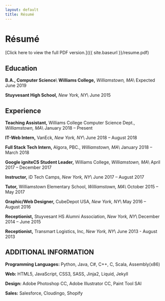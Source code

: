 ```yaml
---
layout: default
title: Résumé
---
```

# Résumé
[Click here to view the full PDF version.]({{ site.baseurl }}/resume.pdf)

## Education

**B.A., Computer Science**\\
**Williams College,** _Williamstown, MA_\\
Expected June 2019

**Stuyvesant High School,** _New York, NY_\\
June 2015

## Experience
**Teaching Assistant,** Williams College Computer Science Dept., _Williamstown, MA_\\
January 2018 – Present

**IT-Web Intern,** VanEck, _New York, NY_\\
June 2018 – August 2018

**Full Stack Tech Intern,** Algora, PBC., _Williamstown, MA_\\
January 2018 – March 2018

**Google igniteCS Student Leader,** Williams College, _Williamstown, MA_\\
April 2017 – December 2017

**Instructor,** iD Tech Camps, _New York, NY_\\
June 2017 – August 2017

**Tutor,** Williamstown Elementary School, _Williamstown, MA_\\
October 2015 – May 2017

**Graphic/Web Designer,** CubeDepot USA, _New York, NY_\\
May 2016 – August 2016

**Receptionist,** Stuyvesant HS Alumni Association, _New York, NY_\\
December 2014 – June 2015

**Receptionist,** Transmart Logistics, Inc, _New York, NY_\\
June 2013 - August 2013

## ADDITIONAL INFORMATION

**Programming Languages:** Python, Java, C#, C++, C, Scala, Assembly(x86)

**Web:** HTML5, JavaScript, CSS3, SASS, Jinja2, Liquid, Jekyll

**Design:** Adobe Photoshop CC, Adobe Illustrator CC, Paint Tool SAI

**Sales:** Salesforce, Cloudingo, Shopify
